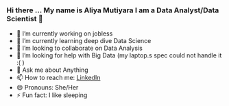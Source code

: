 ### Hi there ... My name is Aliya Mutiyara I am a Data Analyst/Data Scientist 👋



- 🔭 I’m currently working on jobless
- 🌱 I’m currently learning deep dive Data Science
- 👯 I’m looking to collaborate on Data Analysis
- 🤔 I’m looking for help with Big Data (my laptop.s spec could not handle it :( )
- 💬 Ask me about Anything
- 📫 How to reach me: [LinkedIn](http://linkedin.com/in/aliyamu)
- 😄 Pronouns: She/Her
- ⚡ Fun fact: I like sleeping

